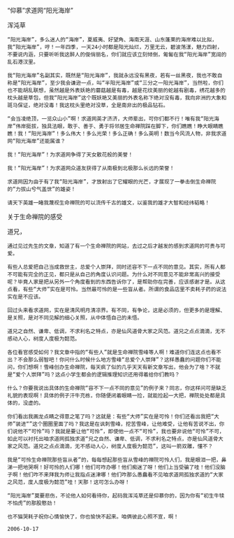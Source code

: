“仰慕”求道网“阳光海岸”

浑沌草


    “阳光海岸”，多么迷人的“海岸”，夏威夷、好望角、海南天涯、山东蓬莱的海岸难以比拟，我“阳光海岸”，哼！一年四季，一天24小时都是阳光灿烂，万里无云，碧波荡漾，魅力四射，不要说内涵，只要听听我这醉人的俊俏丽名，你们就应该立刻倾倒，匍匐在我“阳光海岸”宽阔的乱石港汊里。

    我“阳光海岸”名副其实，既然是“阳光海岸”，我就永远没有黑夜，若有一丝黑夜，我也不敢自称是“阳光海岸”，至少我会谦逊一点，叫“半阳光海岸”或“三分之一阳光海岸”，当然啦，你们也不能胡乱联想，虽然越是外表妖艳的蘑菇越是有毒，越是花纹美丽的蛇越有剧毒，绣花越多的枕头越是草包，但我“阳光海岸”这个既妖艳又美丽的外表名称下绝对没有毒，我向非洲的大象和斑马保证，绝对没毒！我这枕头里绝对没草，全是南非出的极品钻石。

    “会当凌绝顶，一览众山小”啊！求道网英才济济，大师辈出，可你们都不行！唯有我“阳光海岸”伟岸挺拔，独具法眼，敢于、善于、勇于将邻居生命禅院踩在脚下，你们瞧瞧！睁大眼睛瞧瞧！我！“阳光海岸”！多么伟大！多么光荣！多么正确！多么英明！数当今风流人物，非我求道网“阳光海岸”还能属谁？

    我！“阳光海岸”！为求道网争得了天女散花般的美誉！

    我！“阳光海岸”！为求道网众道友获得了从南极到北极那么长远的荣誉！

    求道网因为由于有了我“阳光海岸”，才放射出了它耀眼的光芒，才展现了一拳击倒生命禅院的“力拔山兮气盖世”的雄姿！

    请天下英雄一睹我蔑视生命禅院的可以流传千古的雄文，以鉴我的雄才大智和经纬韬略！


关于生命禅院的感受

道兄，

    通过见过先生的文章，知道了有一个生命禅院的网站，去过之后才越发的感到求道网的可贵与可爱。

    有些人总爱把自己当成救世主，总爱个人崇拜，同时还容不下一点不同的意见。其实，所有人都不可能有完全的正见，都只是从自己的角度认识问题。为什么对不同意见不能非常高兴的接受呢？毕竟人家是把从另外一个角度看到的东西告诉你了，是帮助你在完善，应该感谢才是。从这点看，有些“大师”实在是可怜。当然最可怜的是一些盲从者。所谓的食品店里不卖耗子药的说法实在是不应该。

    回过头来看求道网，实在是清风明月清凉界。有不同，有争论，这是必须的，但更多的是理解、是关照，是对不同见解的细心关照，从中体悟自己的未悟。

    道兄之自然、谦卑、低调，不求利名之特点，亦是仙风道骨大家之风范。道兄之点点滴滴，无不感动人心，树度人度极为懿范。

    各位看官感受如何？我文章中指的“有些人”就是生命禅院雪峰等人啊！难道你们连这点也看不出？不会那么弱智吧！你问什么时候什么地方雪峰“总爱个人崇拜”？这样愚蠢的问题你们不能问，你们想啊！雪峰创办生命禅院，每天疯了似的几乎天天有新文章写出，他会为了啥？不就是“爱个人崇拜”吗？这点小学生都会的逻辑推理知识还用得着给你们教吗？

    什么？你要我说出具体的生命禅院“容不下一点不同的意见”的例子来？同志，你这样问可是缺乏礼貌的表现啊！具体的例子汗牛充栋，你随便闭着眼睛一捡，就能捡起一大把，禅院处处都是具体的，没虚的。

    你们看出我画龙点睛之得意之笔了吗？这就是：有些“大师”实在是可怜！你们还看出我把“大师”装进“”这个圈圈里面了吗？我这是在讽刺雪峰，挖苦雪峰，让他难受，让他有苦说不出，你们说他不“可怜”吗？我就是要让他“可怜”，即使他一点不“可怜”，我也要非说他“可怜”不可，如此可以衬托出咱求道网孤独求道“兄之自然、谦卑、低调，不求利名之特点，亦是仙风道骨大家之风范。道兄之点点滴滴，无不感动人心，树度人度极为懿范”，这叫一箭双雕，懂不？

    我是“可怜生命禅院那些盲从者”的，每每想起那些盲从雪峰的禅院可怜人们，我是眼泪一把，鼻涕一把地哭啊！好可怜的人们哪！他们可咋办哪！他们痴迷了呀！他们上当受骗了哇！他们没脑子啊！他们咋不来拜我为师让我指点迷津哪！他们咋那么愚蠢看不见咱求道网孤独求道的“大家之风范，度人度极为懿范”哇！天那！这可怎么办呀！

    “阳光海岸”莫要悲伤，不论他人如何看待你，起码我浑沌草还是仰慕你的，因为你有“初生牛犊不怕虎”的那股憨劲！

    也不猫哭耗子祝你心情愉快了，你也愉快不起来。咱俩彼此心照不宣，啊！

    2006-10-17



